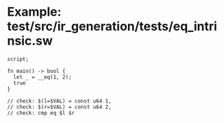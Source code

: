 # Example: test/src/ir_generation/tests/eq_intrinsic.sw

```sway
script;

fn main() -> bool {
  let _ = __eq(1, 2);
  true
}

// check: $(l=$VAL) = const u64 1,
// check: $(r=$VAL) = const u64 2,
// check: cmp eq $l $r

```
